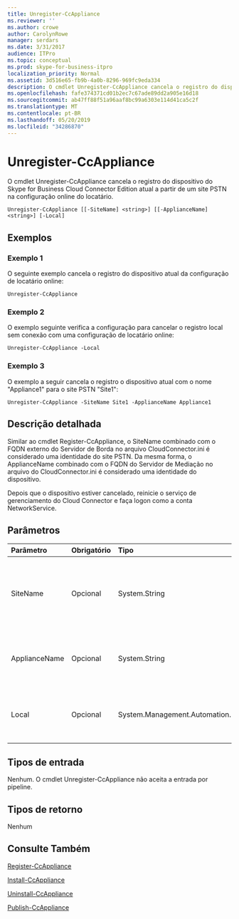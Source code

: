 ```yaml
---
title: Unregister-CcAppliance
ms.reviewer: ''
ms.author: crowe
author: CarolynRowe
manager: serdars
ms.date: 3/31/2017
audience: ITPro
ms.topic: conceptual
ms.prod: skype-for-business-itpro
localization_priority: Normal
ms.assetid: 3d516e65-fb9b-4a0b-8296-969fc9eda334
description: O cmdlet Unregister-CcAppliance cancela o registro do dispositivo do Skype for Business Cloud Connector Edition atual a partir de um site PSTN na configuração online do locatário.
ms.openlocfilehash: fafe374371cd01b2ec7c67ade89dd2a905e16d18
ms.sourcegitcommit: ab47ff88f51a96aaf8bc99a6303e114d41ca5c2f
ms.translationtype: MT
ms.contentlocale: pt-BR
ms.lasthandoff: 05/20/2019
ms.locfileid: "34286870"
---
```

# <a name="unregister-ccappliance"></a>Unregister-CcAppliance
 
O cmdlet Unregister-CcAppliance cancela o registro do dispositivo do Skype for Business Cloud Connector Edition atual a partir de um site PSTN na configuração online do locatário.
  
```
Unregister-CcAppliance [[-SiteName] <string>] [[-ApplianceName] <string>] [-Local]
```

## <a name="examples"></a>Exemplos
<a name="Examples"> </a>

### <a name="example-1"></a>Exemplo 1

O seguinte exemplo cancela o registro do dispositivo atual da configuração de locatário online:
  
```
Unregister-CcAppliance
```

### <a name="example-2"></a>Exemplo 2

O exemplo seguinte verifica a configuração para cancelar o registro local sem conexão com uma configuração de locatário online:
  
```
Unregister-CcAppliance -Local
```

### <a name="example-3"></a>Exemplo 3

O exemplo a seguir cancela o registro o dispositivo atual com o nome "Appliance1" para o site PSTN "Site1":
  
```
Unregister-CcAppliance -SiteName Site1 -ApplianceName Appliance1
```

## <a name="detailed-description"></a>Descrição detalhada
<a name="DetailedDescription"> </a>

Similar ao cmdlet Register-CcAppliance, o SiteName combinado com o FQDN externo do Servidor de Borda no arquivo CloudConnector.ini é considerado uma identidade do site PSTN. Da mesma forma, o ApplianceName combinado com o FQDN do Servidor de Mediação no arquivo do CloudConnector.ini é considerado uma identidade do dispositivo.
  
Depois que o dispositivo estiver cancelado, reinicie o serviço de gerenciamento do Cloud Connector e faça logon como a conta NetworkService.
  
## <a name="parameters"></a>Parâmetros
<a name="DetailedDescription"> </a>

|**Parâmetro**|**Obrigatório**|**Tipo**|**Descrição**|
|:-----|:-----|:-----|:-----|
| SiteName <br/> |Opcional   <br/> |System.String  <br/> |O nome do site PSTN onde o dispositivo foi registrado. O valor padrão é o SiteName no arquivo CloudConnector.ini.  <br/> |
|ApplianceName  <br/> |Opcional   <br/> |System.String  <br/> |Nome do dispositivo padrão. O valor padrão é o nome do computador do servidor host.  <br/> |
|Local  <br/> |Opcional  <br/> |System.Management.Automation.SwitchParameter  <br/> |Verifique a configuração do registro localmente sem conectar-se a uma configuração de locatário online.  <br/> |
   
## <a name="input-types"></a>Tipos de entrada
<a name="InputTypes"> </a>

Nenhum. O cmdlet Unregister-CcAppliance não aceita a entrada por pipeline.
  
## <a name="return-types"></a>Tipos de retorno
<a name="ReturnTypes"> </a>

Nenhum
  
## <a name="see-also"></a>Consulte Também
<a name="ReturnTypes"> </a>

[Register-CcAppliance](register-ccappliance.md)
  
[Install-CcAppliance](install-ccappliance.md)
  
[Uninstall-CcAppliance](uninstall-ccappliance.md)
  
[Publish-CcAppliance](publish-ccappliance.md)
  


